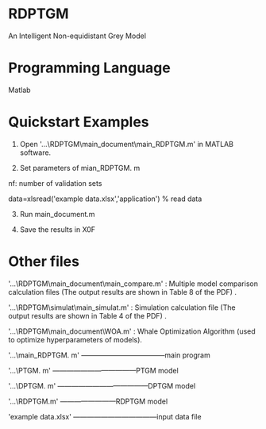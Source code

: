 # RDPTGM
An Intelligent Non-equidistant Grey Model

# Programming Language
Matlab

# Quickstart Examples

1. Open '...\RDPTGM\main_document\main_RDPTGM.m' in MATLAB software.

2. Set parameters of mian_RDPTGM. m

nf: number of validation sets

data=xlsread('example data.xlsx','application') % read data

3. Run main_document.m

4. Save the results in X0F

# Other files
'...\RDPTGM\main_document\main_compare.m' : Multiple model comparison calculation files (The output results are shown in Table 8 of the PDF) .

'...\RDPTGM\simulat\main_simulat.m' :  Simulation calculation file (The output results are shown in Table 4 of the PDF) .

'...\RDPTGM\main_document\WOA.m' :  Whale Optimization Algorithm (used to optimize hyperparameters of models).

'...\main_RDPTGM. m' ————————————main program

'...\PTGM. m' ————————————PTGM model

'...\DPTGM. m' —————————————DPTGM model

'...\RDPTGM.m' ————————RDPTGM model

'example data.xlsx' ————————————input data file



